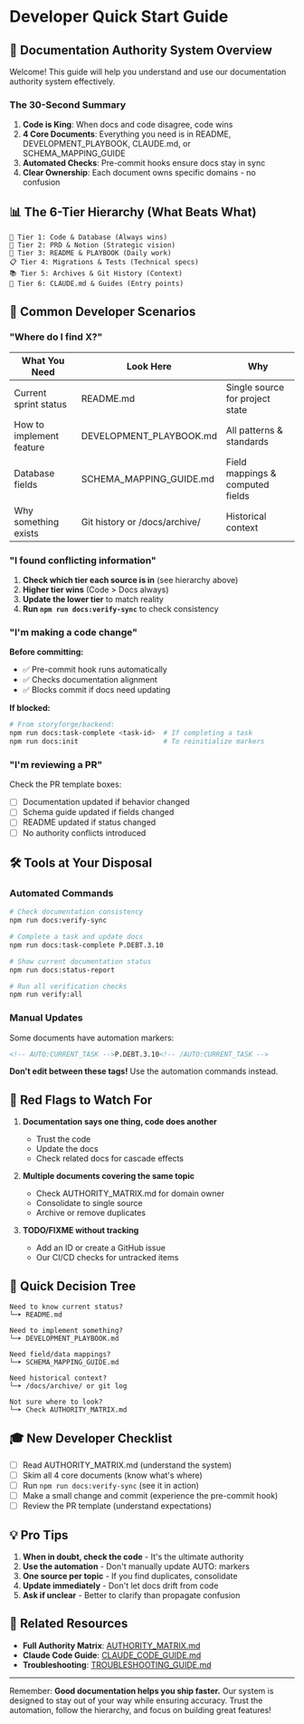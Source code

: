 # Developer Quick Start Guide

## 🚀 Documentation Authority System Overview

Welcome! This guide will help you understand and use our documentation authority system effectively.

### The 30-Second Summary

1. **Code is King**: When docs and code disagree, code wins
2. **4 Core Documents**: Everything you need is in README, DEVELOPMENT_PLAYBOOK, CLAUDE.md, or SCHEMA_MAPPING_GUIDE
3. **Automated Checks**: Pre-commit hooks ensure docs stay in sync
4. **Clear Ownership**: Each document owns specific domains - no confusion

## 📊 The 6-Tier Hierarchy (What Beats What)

```
🥇 Tier 1: Code & Database (Always wins)
🥈 Tier 2: PRD & Notion (Strategic vision)  
🥉 Tier 3: README & PLAYBOOK (Daily work)
📋 Tier 4: Migrations & Tests (Technical specs)
📚 Tier 5: Archives & Git History (Context)
🎯 Tier 6: CLAUDE.md & Guides (Entry points)
```

## 🎯 Common Developer Scenarios

### "Where do I find X?"

| What You Need | Look Here | Why |
|---------------|-----------|-----|
| Current sprint status | README.md | Single source for project state |
| How to implement feature | DEVELOPMENT_PLAYBOOK.md | All patterns & standards |
| Database fields | SCHEMA_MAPPING_GUIDE.md | Field mappings & computed fields |
| Why something exists | Git history or /docs/archive/ | Historical context |

### "I found conflicting information"

1. **Check which tier each source is in** (see hierarchy above)
2. **Higher tier wins** (Code > Docs always)
3. **Update the lower tier** to match reality
4. **Run `npm run docs:verify-sync`** to check consistency

### "I'm making a code change"

**Before committing:**
- ✅ Pre-commit hook runs automatically
- ✅ Checks documentation alignment
- ✅ Blocks commit if docs need updating

**If blocked:**
```bash
# From storyforge/backend:
npm run docs:task-complete <task-id>  # If completing a task
npm run docs:init                     # To reinitialize markers
```

### "I'm reviewing a PR"

Check the PR template boxes:
- [ ] Documentation updated if behavior changed
- [ ] Schema guide updated if fields changed  
- [ ] README updated if status changed
- [ ] No authority conflicts introduced

## 🛠️ Tools at Your Disposal

### Automated Commands

```bash
# Check documentation consistency
npm run docs:verify-sync

# Complete a task and update docs
npm run docs:task-complete P.DEBT.3.10

# Show current documentation status
npm run docs:status-report

# Run all verification checks
npm run verify:all
```

### Manual Updates

Some documents have automation markers:
```markdown
<!-- AUTO:CURRENT_TASK -->P.DEBT.3.10<!-- /AUTO:CURRENT_TASK -->
```
**Don't edit between these tags!** Use the automation commands instead.

## 🚨 Red Flags to Watch For

1. **Documentation says one thing, code does another**
   - Trust the code
   - Update the docs
   - Check related docs for cascade effects

2. **Multiple documents covering the same topic**
   - Check AUTHORITY_MATRIX.md for domain owner
   - Consolidate to single source
   - Archive or remove duplicates

3. **TODO/FIXME without tracking**
   - Add an ID or create a GitHub issue
   - Our CI/CD checks for untracked items

## 📝 Quick Decision Tree

```
Need to know current status?
└─➤ README.md

Need to implement something?
└─➤ DEVELOPMENT_PLAYBOOK.md

Need field/data mappings?
└─➤ SCHEMA_MAPPING_GUIDE.md

Need historical context?
└─➤ /docs/archive/ or git log

Not sure where to look?
└─➤ Check AUTHORITY_MATRIX.md
```

## 🎓 New Developer Checklist

- [ ] Read AUTHORITY_MATRIX.md (understand the system)
- [ ] Skim all 4 core documents (know what's where)
- [ ] Run `npm run docs:verify-sync` (see it in action)
- [ ] Make a small change and commit (experience the pre-commit hook)
- [ ] Review the PR template (understand expectations)

## 💡 Pro Tips

1. **When in doubt, check the code** - It's the ultimate authority
2. **Use the automation** - Don't manually update AUTO: markers
3. **One source per topic** - If you find duplicates, consolidate
4. **Update immediately** - Don't let docs drift from code
5. **Ask if unclear** - Better to clarify than propagate confusion

## 🔗 Related Resources

- **Full Authority Matrix**: [AUTHORITY_MATRIX.md](../AUTHORITY_MATRIX.md)
- **Claude Code Guide**: [CLAUDE_CODE_GUIDE.md](./CLAUDE_CODE_GUIDE.md)
- **Troubleshooting**: [TROUBLESHOOTING_GUIDE.md](./TROUBLESHOOTING_GUIDE.md)

---

Remember: **Good documentation helps you ship faster.** Our system is designed to stay out of your way while ensuring accuracy. Trust the automation, follow the hierarchy, and focus on building great features!